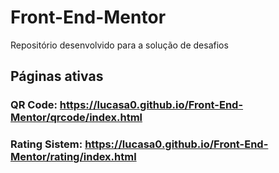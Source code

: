# Front-End-Mentor
Repositório desenvolvido para a solução de desafios

## Páginas ativas

### QR Code: https://lucasa0.github.io/Front-End-Mentor/qrcode/index.html
### Rating Sistem: https://lucasa0.github.io/Front-End-Mentor/rating/index.html 
